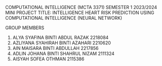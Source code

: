 COMPUTATIONAL INTELLIGENCE (MCTA 3371) SEMESTER 1 2023/2024
MINI PROJECT
TITLE: INTELLIGENCE  HEART RISK PREDICTION USING COMPUTATIONAL INTELLIGENCE (NEURAL NETWORK)


GROUP MEMBERS
1. ALYA SYAFINA BINTI ABDUL RAZAK 2218084
2. AZLIYANA SYAHIRAH BINTI AZAHARI 2210620
3. AIN MAISARA BINTI ABDULLAH 2217856
4. ADLIN JOHANA BINTI SHAHRUL NIZAM 2111324
5. AISYAH SOFEA OTHMAN 2115386
